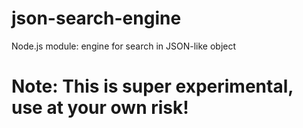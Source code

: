 # json-search-engine
Node.js module: engine for search in JSON-like object

# Note: This is super experimental, use at your own risk!
